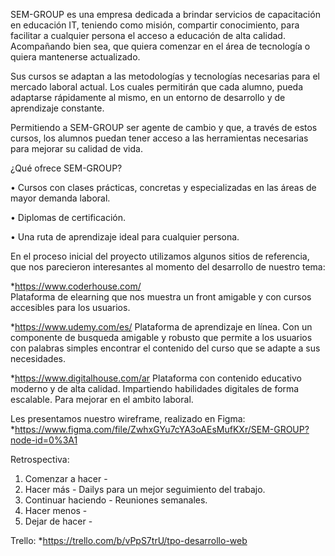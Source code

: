 
SEM-GROUP es una empresa dedicada a brindar servicios de capacitación en educación IT, teniendo como misión, compartir conocimiento, para facilitar a cualquier persona el acceso a educación de alta calidad. Acompañando bien sea, que quiera comenzar en el área de tecnología o quiera mantenerse actualizado.

Sus cursos se adaptan a las metodologías y tecnologías necesarias para el mercado laboral actual. Los cuales permitirán que cada alumno, pueda adaptarse rápidamente al mismo, en un entorno de desarrollo y de aprendizaje constante. 

Permitiendo a SEM-GROUP ser agente de cambio y que, a través de estos cursos, los alumnos puedan tener acceso a las herramientas necesarias para mejorar su calidad de vida.

¿Qué ofrece SEM-GROUP?

•	Cursos con clases prácticas, concretas y especializadas en las áreas de mayor demanda laboral.

•	Diplomas de certificación.

•	Una ruta de aprendizaje ideal para cualquier persona.


En el proceso inicial del proyecto utilizamos algunos sitios de referencia, que nos parecieron interesantes al momento del desarrollo de nuestro tema:

  *https://www.coderhouse.com/  
   Plataforma de elearning que nos muestra un front amigable y con cursos accesibles para los usuarios.

  *https://www.udemy.com/es/
  Plataforma de aprendizaje en línea. Con un componente de busqueda amigable y robusto que permite a los usuarios con palabras simples encontrar el contenido del curso que se adapte a sus necesidades.

  *https://www.digitalhouse.com/ar
  Plataforma con contenido educativo moderno y de alta calidad. Impartiendo habilidades digitales de forma escalable. Para mejorar en el ambito laboral.
  
Les presentamos nuestro wireframe, realizado en Figma: 
  *https://www.figma.com/file/ZwhxGYu7cYA3oAEsMufKXr/SEM-GROUP?node-id=0%3A1
  
Retrospectiva: 
  1. Comenzar a hacer
    - 
  2. Hacer más
    - Dailys para un mejor seguimiento del trabajo. 
  3. Continuar haciendo
    - Reuniones semanales.
  4. Hacer menos
    - 
  5. Dejar de hacer
    - 
    
Trello:
  *https://trello.com/b/vPpS7trU/tpo-desarrollo-web
    
    
